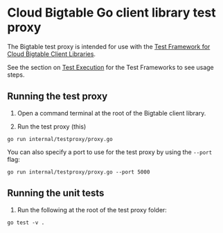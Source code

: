 # Cloud Bigtable Go client library test proxy

The Bigtable test proxy is intended for use with the [Test Framework
for Cloud Bigtable Client Libraries](https://github.com/googleapis/cloud-bigtable-clients-test).

See the section on
[Test Execution](https://github.com/googleapis/cloud-bigtable-clients-test#test-execution)
for the Test Frameworks to see usage steps.

## Running the test proxy

1. Open a command terminal at the root of the Bigtable client library.

1. Run the test proxy (this)

```
go run internal/testproxy/proxy.go
```

You can also specify a port to use for the test proxy by using the `--port`
flag:

```
go run internal/testproxy/proxy.go --port 5000
```

## Running the unit tests

1. Run the following at the root of the test proxy folder:

```
go test -v .
```